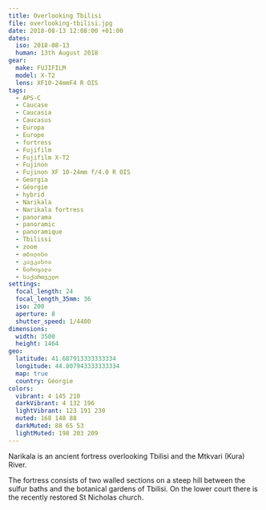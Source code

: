 ```yaml
---
title: Overlooking Tbilisi
file: overlooking-tbilisi.jpg
date: 2018-08-13 12:08:00 +01:00
dates:
  iso: 2018-08-13
  human: 13th August 2018
gear:
  make: FUJIFILM
  model: X-T2
  lens: XF10-24mmF4 R OIS
tags:
  - APS-C
  - Caucase
  - Caucasia
  - Caucasus
  - Europa
  - Europe
  - fortress
  - Fujifilm
  - Fujifilm X-T2
  - Fujinon
  - Fujinon XF 10-24mm f/4.0 R OIS
  - Georgia
  - Géorgie
  - hybrid
  - Narikala
  - Narikala fortress
  - panorama
  - panoramic
  - panoramique
  - Tbilissi
  - zoom
  - თბილისი
  - კავკასია
  - ნარიყალა
  - საქართველო
settings:
  focal_length: 24
  focal_length_35mm: 36
  iso: 200
  aperture: 8
  shutter_speed: 1/4400
dimensions:
  width: 3500
  height: 1464
geo:
  latitude: 41.687913333333334
  longitude: 44.807943333333334
  map: true
  country: Géorgie
colors:
  vibrant: 4 145 210
  darkVibrant: 4 132 196
  lightVibrant: 123 191 230
  muted: 168 148 88
  darkMuted: 88 65 53
  lightMuted: 198 203 209
---
```


Narikala is an ancient fortress overlooking Tbilisi and the Mtkvari (Kura) River.

The fortress consists of two walled sections on a steep hill between the sulfur baths and the botanical gardens of Tbilisi. On the lower court there is the recently restored St Nicholas church.
